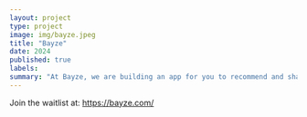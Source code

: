 ```yaml
---
layout: project
type: project
image: img/bayze.jpeg
title: "Bayze"
date: 2024
published: true
labels:
summary: "At Bayze, we are building an app for you to recommend and share your favorite businesses and for businesses to reward you for it."
---
```


Join the waitlist at: https://bayze.com/
